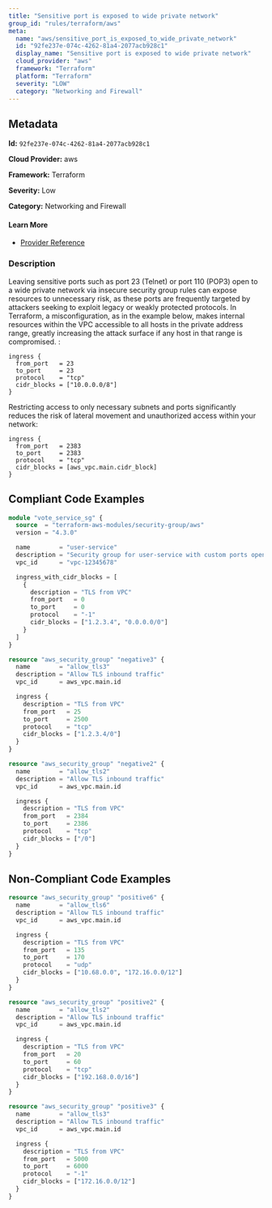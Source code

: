 ```yaml
---
title: "Sensitive port is exposed to wide private network"
group_id: "rules/terraform/aws"
meta:
  name: "aws/sensitive_port_is_exposed_to_wide_private_network"
  id: "92fe237e-074c-4262-81a4-2077acb928c1"
  display_name: "Sensitive port is exposed to wide private network"
  cloud_provider: "aws"
  framework: "Terraform"
  platform: "Terraform"
  severity: "LOW"
  category: "Networking and Firewall"
---
```

## Metadata

**Id:** `92fe237e-074c-4262-81a4-2077acb928c1`

**Cloud Provider:** aws

**Framework:** Terraform

**Severity:** Low

**Category:** Networking and Firewall

#### Learn More

 - [Provider Reference](https://registry.terraform.io/providers/hashicorp/aws/latest/docs/resources/security_group)

### Description

 Leaving sensitive ports such as port 23 (Telnet) or port 110 (POP3) open to a wide private network via insecure security group rules can expose resources to unnecessary risk, as these ports are frequently targeted by attackers seeking to exploit legacy or weakly protected protocols. In Terraform, a misconfiguration, as in the example below, makes internal resources within the VPC accessible to all hosts in the private address range, greatly increasing the attack surface if any host in that range is compromised. :

```
ingress {
  from_port   = 23
  to_port     = 23
  protocol    = "tcp"
  cidr_blocks = ["10.0.0.0/8"]
}
```

Restricting access to only necessary subnets and ports significantly reduces the risk of lateral movement and unauthorized access within your network:

```
ingress {
  from_port   = 2383
  to_port     = 2383
  protocol    = "tcp"
  cidr_blocks = [aws_vpc.main.cidr_block]
}
```




## Compliant Code Examples
```terraform
module "vote_service_sg" {
  source  = "terraform-aws-modules/security-group/aws"
  version = "4.3.0"

  name        = "user-service"
  description = "Security group for user-service with custom ports open within VPC, and PostgreSQL publicly open"
  vpc_id      = "vpc-12345678"

  ingress_with_cidr_blocks = [
    {
      description = "TLS from VPC"
      from_port   = 0
      to_port     = 0
      protocol    = "-1"
      cidr_blocks = ["1.2.3.4", "0.0.0.0/0"]
    }
  ]
}

```

```terraform
resource "aws_security_group" "negative3" {
  name        = "allow_tls3"
  description = "Allow TLS inbound traffic"
  vpc_id      = aws_vpc.main.id

  ingress {
    description = "TLS from VPC"
    from_port   = 25
    to_port     = 2500
    protocol    = "tcp"
    cidr_blocks = ["1.2.3.4/0"]
  }
}

```

```terraform
resource "aws_security_group" "negative2" {
  name        = "allow_tls2"
  description = "Allow TLS inbound traffic"
  vpc_id      = aws_vpc.main.id

  ingress {
    description = "TLS from VPC"
    from_port   = 2384
    to_port     = 2386
    protocol    = "tcp"
    cidr_blocks = ["/0"]
  }
}

```
## Non-Compliant Code Examples
```terraform
resource "aws_security_group" "positive6" {
  name        = "allow_tls6"
  description = "Allow TLS inbound traffic"
  vpc_id      = aws_vpc.main.id

  ingress {
    description = "TLS from VPC"
    from_port   = 135
    to_port     = 170
    protocol    = "udp"
    cidr_blocks = ["10.68.0.0", "172.16.0.0/12"]
  }
}

```

```terraform
resource "aws_security_group" "positive2" {
  name        = "allow_tls2"
  description = "Allow TLS inbound traffic"
  vpc_id      = aws_vpc.main.id

  ingress {
    description = "TLS from VPC"
    from_port   = 20
    to_port     = 60
    protocol    = "tcp"
    cidr_blocks = ["192.168.0.0/16"]
  }
}

```

```terraform
resource "aws_security_group" "positive3" {
  name        = "allow_tls3"
  description = "Allow TLS inbound traffic"
  vpc_id      = aws_vpc.main.id

  ingress {
    description = "TLS from VPC"
    from_port   = 5000
    to_port     = 6000
    protocol    = "-1"
    cidr_blocks = ["172.16.0.0/12"]
  }
}

```